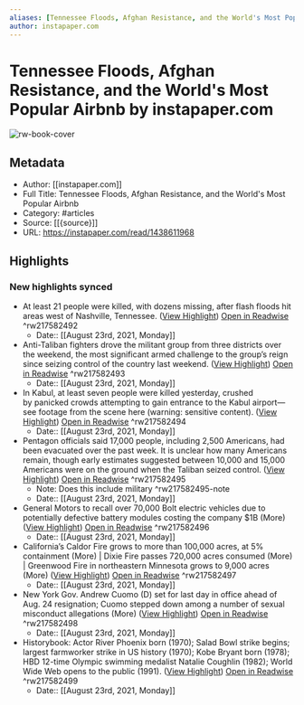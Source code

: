 ```yaml
---
aliases: [Tennessee Floods, Afghan Resistance, and the World's Most Popular Airbnb, Tennessee Floods, Afghan Resistance, and the World's Most Popular Airbnb]
author: instapaper.com
---
```

# Tennessee Floods, Afghan Resistance, and the World's Most Popular Airbnb by instapaper.com

![rw-book-cover](https://readwise-assets.s3.amazonaws.com/static/images/article0.00998d930354.png)

## Metadata
- Author: [[instapaper.com]]
- Full Title: Tennessee Floods, Afghan Resistance, and the World's Most Popular Airbnb
- Category: #articles
- Source: [[{source}]]
- URL: https://instapaper.com/read/1438611968

## Highlights
### New highlights synced
- At least 21 people were killed, with dozens missing, after flash floods hit areas west of Nashville, Tennessee. ([View Highlight](https://instapaper.com/read/1438611968/17263574)) [Open in Readwise](https://readwise.io/open/217582492) ^rw217582492
    - Date:: [[August 23rd, 2021, Monday]]
- Anti-Taliban fighters drove the militant group from three districts over the weekend, the most significant armed challenge to the group’s reign since seizing control of the country last weekend. ([View Highlight](https://instapaper.com/read/1438611968/17263589)) [Open in Readwise](https://readwise.io/open/217582493) ^rw217582493
    - Date:: [[August 23rd, 2021, Monday]]
- In Kabul, at least seven people were killed yesterday, crushed by panicked crowds attempting to gain entrance to the Kabul airport—see footage from the scene here (warning: sensitive content). ([View Highlight](https://instapaper.com/read/1438611968/17263616)) [Open in Readwise](https://readwise.io/open/217582494) ^rw217582494
    - Date:: [[August 23rd, 2021, Monday]]
- Pentagon officials said 17,000 people, including 2,500 Americans, had been evacuated over the past week. It is unclear how many Americans remain, though early estimates suggested between 10,000 and 15,000 Americans were on the ground when the Taliban seized control. ([View Highlight](https://instapaper.com/read/1438611968/17263629)) [Open in Readwise](https://readwise.io/open/217582495) ^rw217582495
    - Note: Does this include military ^rw217582495-note
    - Date:: [[August 23rd, 2021, Monday]]
- General Motors to recall over 70,000 Bolt electric vehicles due to potentially defective battery modules costing the company $1B (More) ([View Highlight](https://instapaper.com/read/1438611968/17263676)) [Open in Readwise](https://readwise.io/open/217582496) ^rw217582496
    - Date:: [[August 23rd, 2021, Monday]]
- California’s Caldor Fire grows to more than 100,000 acres, at 5% containment (More) | Dixie Fire passes 720,000 acres consumed (More) | Greenwood Fire in northeastern Minnesota grows to 9,000 acres (More) ([View Highlight](https://instapaper.com/read/1438611968/17263700)) [Open in Readwise](https://readwise.io/open/217582497) ^rw217582497
    - Date:: [[August 23rd, 2021, Monday]]
- New York Gov. Andrew Cuomo (D) set for last day in office ahead of Aug. 24 
 resignation; Cuomo stepped down among a number of sexual misconduct allegations (More) ([View Highlight](https://instapaper.com/read/1438611968/17263702)) [Open in Readwise](https://readwise.io/open/217582498) ^rw217582498
    - Date:: [[August 23rd, 2021, Monday]]
- Historybook: Actor River Phoenix born (1970); Salad Bowl strike begins; largest farmworker strike in US history (1970); Kobe Bryant born (1978); HBD 12-time Olympic swimming medalist Natalie Coughlin (1982); World Wide Web opens to the public (1991). ([View Highlight](https://instapaper.com/read/1438611968/17263713)) [Open in Readwise](https://readwise.io/open/217582499) ^rw217582499
    - Date:: [[August 23rd, 2021, Monday]]
